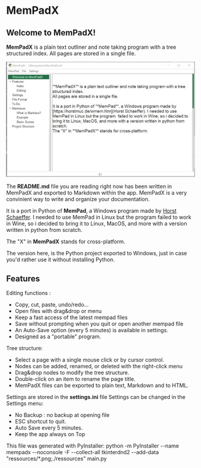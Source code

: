 # MemPadX

## Welcome to MemPadX!

**MemPadX** is a plain text outliner and note taking program with a tree structured index. All pages are stored in a single file.

 ![MemPadX](mempadx.jpg)


The **README.md** file you are reading right now has been written in MemPadX and exported to Markdown within the app. MemPadX is a very convinient way to write and organize your documentation.
 
It is a port in Python of **MemPad**, a Windows program made by 
[Horst Schaeffer](https://horstmuc.de/wmem.htm). I needed to use MemPad in Linux but the program  failed to work in Wine, so i decided to bring it to Linux, MacOS, and more with a version written in python from scratch. 

The "X" in **MemPadX** stands for cross-platform.

The version here, is the Python project exported to Windows, just in case you'd rather use it without installing Python.

## Features

Editing functions :

-  Copy, cut, paste, undo/redo...
- Open files with drag&drop or menu
- Keep a fast access of the latest mempad files
- Save without prompting when you quit or open another mempad file
- An Auto-Save option (every 5 minutes) is available in settings.
- Designed as a "portable" program. 

Tree structure:

- Select a page with a single mouse click or by cursor control.
- Nodes can be added, renamed, or deleted with the right-click menu
- Drag&drop nodes to modify the tree structure.  
- Double-click on an item to rename the page title.
- MemPadX files can be exported to plain text, Markdown and to HTML.

Settings are stored in the **settings.ini** file
Settings can be changed in the Settings menu:

- No Backup : no backup at opening file
- ESC shortcut to quit.
- Auto Save every 5 minutes.
- Keep the app always on Top
 

This file was generated with PyInstaller:
python -m PyInstaller --name mempadx --noconsole -F --collect-all tkinterdnd2  --add-data "ressources/*.png;./ressources"  main.py 

 